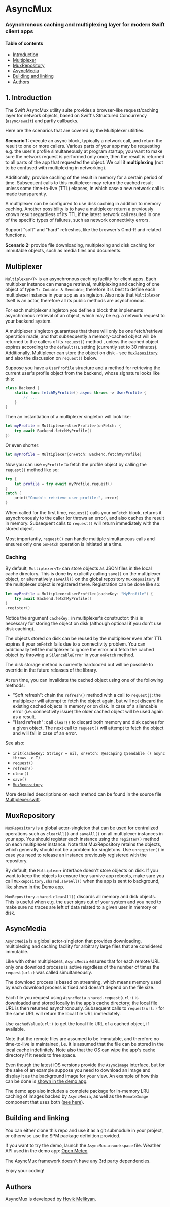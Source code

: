 # AsyncMux
### Asynchronous caching and multiplexing layer for modern Swift client apps

#### Table of contents

- [Introduction](#intro)
- [Multiplexer](#multiplexer)
- [MuxRepository](#mux-repository)
- [AsyncMedia](#media-downloader)
- [Building and linking](#building)
- [Authors](#authors)


<a name="intro"></a>
## 1. Introduction

The Swift AsyncMux utility suite provides a browser-like request/caching layer for network objects, based on Swift's Structured Concurrency (`async/await`) and partly callbacks.

Here are the scenarios that are covered by the Multiplexer utilities:

**Scenario 1:** execute an async block, typically a network call, and return the result to one or more callers. Various parts of your app may be requesting e.g. the user's profile simultaneously at program startup; you want to make sure the network request is performed only once, then the result is returned to all parts of the app that requested the object. We call it **multiplexing** (not to be confused with multiplexing in networking).

Additionally, provide caching of the result in memory for a certain period of time. Subsequent calls to this multiplexer may return the cached result unless some time-to-live (TTL) elapses, in which case a new network call is made transparently.

A multiplexer can be configured to use disk caching in addition to memory caching. Another possibility is to have a multiplexer return a previously known result regardless of its TTL if the latest network call resulted in one of the specific types of failures, such as network connectivity errors.

Support "soft" and "hard" refreshes, like the browser's Cmd-R and related functions.

**Scenario 2:** provide file downloading, multiplexing and disk caching for immutable objects, such as media files and documents.


<a name="multiplexer"></a>
## Multiplexer<T>

`Multiplexer<T>` is an asynchronous caching facility for client apps. Each multiplxer instance can manage retrieval, multiplexing and caching of one object of type `T: Codable & Sendable`, therefore it is best to define each multiplexer instance in your app as a singleton. Also note that `Multiplexer` itself is an actor, therefore all its public methods are asynchronous.

For each multiplexer singleton you define a block that implements asynchronous retrieval of an object, which may be e.g. a network request to your backend system.

A multiplexer singleton guarantees that there will only be one fetch/retrieval operation made, and that subsequently a memory-cached object will be returned to the callers of its `request()` method , unless the cached object expires according to the `defaultTTL` setting (currently set to 30 minutes). Additionally, Multiplexer can store the object on disk - see [`MuxRepository`](#mux-repository) and also the discussion on `request()` below.

Suppose you have a `UserProfile` structure and a method for retrieving the current user's profile object from the backend, whose signature looks like this:

```swift
class Backend {
    static func fetchMyProfile() async throws -> UserProfile {
        // ...
    }
}
```

Then an instantiation of a multiplexer singleton will look like:

```swift
let myProfile = Multiplexer<UserProfile>(onFetch: {
    try await Backend.fetchMyProfile()
})
```

Or even shorter:

```swift
let myProfile = Multiplexer(onFetch: Backend.fetchMyProfile)
```

Now you can use `myProfile` to fetch the profile object by calling the `request()` method like so:

```swift
try {
    let profile = try await myProfile.request()
}
catch {
    print("Coudn't retrieve user profile:", error)
}
```

When called for the first time, `request()` calls your `onFetch` block, returns it asynchronously to the caller (or throws an error), and also caches the result in memory. Subsequent calls to `request()` will return immediately with the stored object.

Most importantly, `request()` can handle multiple simultaneous calls and ensures only one `onFetch` operation is initiated at a time.

### Caching

By default, `Multiplexer<T>` can store objects as JSON files in the local cache directory. This is done by explicitly calling `save()` on the multiplexer object, or alternatively `saveAll()` on the global repository `MuxRepository` if the multiplexer object is registered there. Registration can be done like so:
    
```swift
let myProfile = Multiplexer<UserProfile>(cacheKey: "MyProfile") {
    try await Backend.fetchMyProfile()
}
.register()
```

Notice the argument `cacheKey:` in multiplexer's constructor: this is necessary for storing the object on disk (although optional if you don't use disk caching). 

The objects stored on disk can be reused by the multiplexer even after TTL expires if your `onFetch` fails due to a connectivity problem. You can additionally tell the multiplexer to ignore the error and fetch the cached object by throwing a `SilencableError` in your `onFetch` method.

The disk storage method is currently hardcoded but will be possible to override in the future releases of the library.

At run time, you can invalidate the cached object using one of the following methods:

- "Soft refresh": chain the `refresh()` method with a call to `request()`: the multiplexer will attempt to fetch the object again, but will not discard the existing cached objects in memory or on disk. In case of a silencable error (i.e. connectivity issue) the older cached object will be used again as a result.
- "Hard refresh": call `clear()` to discard both memory and disk caches for a given object. The next call to `request()` will attempt to fetch the object and will fail in case of an error.

See also:

- `init(cacheKey: String? = nil, onFetch: @escaping @Sendable () async throws -> T)`
- `request()`
- `refresh()`
- `clear()`
- `save()`
- [`MuxRepository`](#mux-repository)

More detailed descriptions on each method can be found in the source file [Multiplexer.swift](AsyncMux/Sources/Multiplexer.swift).


<a name="mux-repository"></a>
## MuxRepository

`MuxRepository` is a global actor-singleton that can be used for centralized operations such as `clearAll()` and `saveAll()` on all multiplexer instances in your app. You should register each instance using the `register()` method on each multiplexer instance. Note that MuxRepository retains the objects, which generally should not be a problem for singletons. Use `unregister()` in case you need to release an instance previously registered with the repository.

By default, the `Multiplexer` interface doesn't store objects on disk. If you want to keep the objects to ensure they survive app reboots, make sure you call `MuxRepository.shared.saveAll()` when the app is sent to background, [like shown in the Demo app](AsyncMuxDemo/AsyncMuxDemo/AsyncMuxDemoApp.swift).

`MuxRepository.shared.clearAll()` discards all memory and disk objects. This is useful when e.g. the user signs out of your system and you need to make sure no traces are left of data related to a given user in memory or disk.


<a name="media-downloader"></a>
## AsyncMedia

`AsyncMedia` is a global actor-singleton that provides downloading, multiplexing and caching facility for arbitrary large files that are considered immutable.

Like with other multiplexers, `AsyncMedia` ensures that for each remote URL only one download process is active regrdless of the number of times the `request(url:)` was called simultaneously.

The download process is based on streaming, which means memory used by each download process is fixed and doesn't depend on the file size.

Each file you request using `AsyncMedia.shared.request(url:)` is downloaded and stored locally in the app's cache directory; the local file URL is then returned asynchronously. Subsequent calls to `request(url:)` for the same URL will return the local file URL immediately.

Use `cachedValue(url:)` to get the local file URL of a cached object, if available.

Note that the remote files are assumed to be immutable, and therefore no time-to-live is maintained, i.e. it is assumed that the file can be stored in the local cache indefinitely. Note also that the OS can wipe the app's cache directory if it needs to free space.

Even though the latest iOS versions provide the `AsyncImage` interface, but for the sake of an example suppose you need to download an image and display it as the background image for your view. An example of how this can be done is [shown in the demo app](AsyncMuxDemo/AsyncMuxDemo/ContentView.swift).

The demo app also includes a complete package for in-memory LRU caching of images backed by `AsyncMedia`, as well as the `RemoteImage` component that uses both ([see here](AsyncMuxDemo/AsyncMuxDemo/RemoteImage)).


<a name="building"></a>
## Building and linking

You can either clone this repo and use it as a git submodule in your project, or otherwise use the SPM package definition provided.

If you want to try the demo, launch the `AsyncMux.xcworkspace` file. Weather API used in the demo app: [Open Meteo](https://open-meteo.com/en/docs)

The AsyncMux framework doesn't have any 3rd party dependencies.

Enjoy your coding!

<a name="authors"></a>
## Authors

AsyncMux is developed by [Hovik Melikyan](https://github.com/crontab).
